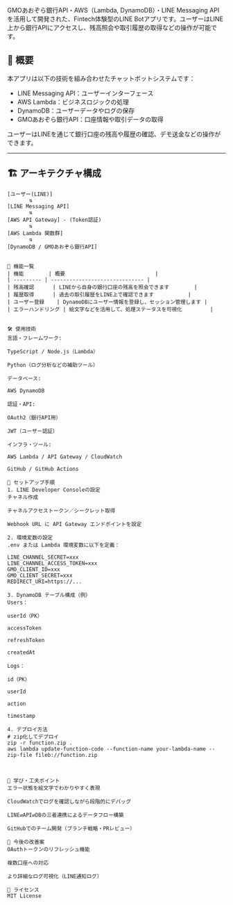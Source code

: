 

GMOあおぞら銀行API・AWS（Lambda, DynamoDB）・LINE Messaging API を活用して開発された、Fintech体験型のLINE Botアプリです。ユーザーはLINE上から銀行APIにアクセスし、残高照会や取引履歴の取得などの操作が可能です。

## 📌 概要

本アプリは以下の技術を組み合わせたチャットボットシステムです：

- LINE Messaging API：ユーザーインターフェース
- AWS Lambda：ビジネスロジックの処理
- DynamoDB：ユーザーデータやログの保存
- GMOあおぞら銀行API：口座情報や取引データの取得

ユーザーはLINEを通じて銀行口座の残高や履歴の確認、デモ送金などの操作ができます。

---

## 🏗️ アーキテクチャ構成

```plaintext
[ユーザー(LINE)]
       ⇅
[LINE Messaging API]
       ⇅
[AWS API Gateway] - (Token認証)
       ⇅
[AWS Lambda 関数群]
       ⇅
[DynamoDB / GMOあおぞら銀行API]


🚀 機能一覧
| 機能        | 概要                             |
| --------- | ------------------------------ |
| 残高確認      | LINEから自身の銀行口座の残高を照会できます        |
| 履歴取得      | 過去の取引履歴をLINE上で確認できます           |
| ユーザー登録    | DynamoDBにユーザー情報を登録し、セッション管理します |
| エラーハンドリング | 絵文字などを活用して、処理ステータスを可視化         |


🛠️ 使用技術
言語・フレームワーク:

TypeScript / Node.js（Lambda）

Python（ログ分析などの補助ツール）

データベース:

AWS DynamoDB

認証・API:

OAuth2（銀行API用）

JWT（ユーザー認証）

インフラ・ツール:

AWS Lambda / API Gateway / CloudWatch

GitHub / GitHub Actions

🔧 セットアップ手順
1. LINE Developer Consoleの設定
チャネル作成

チャネルアクセストークン／シークレット取得

Webhook URL に API Gateway エンドポイントを設定

2. 環境変数の設定
.env または Lambda 環境変数に以下を定義：

LINE_CHANNEL_SECRET=xxx
LINE_CHANNEL_ACCESS_TOKEN=xxx
GMO_CLIENT_ID=xxx
GMO_CLIENT_SECRET=xxx
REDIRECT_URI=https://...

3. DynamoDB テーブル構成（例）
Users：

userId（PK）

accessToken

refreshToken

createdAt

Logs：

id（PK）

userId

action

timestamp

4. デプロイ方法
# zip化してデプロイ
zip -r function.zip .
aws lambda update-function-code --function-name your-lambda-name --zip-file fileb://function.zip



📝 学び・工夫ポイント
エラー状態を絵文字でわかりやすく表現

CloudWatchでログを確認しながら段階的にデバッグ

LINE⇄API⇄DBの三者連携によるデータフロー構築

GitHubでのチーム開発（ブランチ戦略・PRレビュー）

💬 今後の改善案
OAuthトークンのリフレッシュ機能

複数口座への対応

より詳細なログ可視化（LINE通知ログ）

📄 ライセンス
MIT License

